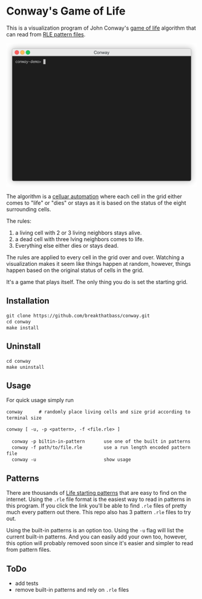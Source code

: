 # Conway's Game of Life
This is a visualization program of John Conway's [game of life](https://en.wikipedia.org/wiki/Conway%27s_Game_of_Life) algorithm that can read from [RLE pattern files](https://www.conwaylife.com/wiki/Run_Length_Encoded).

<img src="demo.gif" style="width:600px;">

The algorithm is a [celluar automation](https://en.wikipedia.org/wiki/Cellular_automaton) where each cell in the grid either comes to "life" or "dies" or stays as it is based on the status of the eight surrounding cells. 

The rules:  
1. a living cell with 2 or 3 living neighbors stays alive.
2. a dead cell with three lving neighbors comes to life.
3. Everything else either dies or stays dead.

The rules are applied to every cell in the grid over and over. Watching a visualization makes it seem like things happen at random, however, things happen based on the original status of cells in the grid.  

It's a game that plays itself. The only thing you do is set the starting grid.



## Installation
```
git clone https://github.com/breakthatbass/conway.git
cd conway
make install
```

## Uninstall
```
cd conway
make uninstall
```

## Usage
For quick usage simply run
```
conway		# randomly place living cells and size grid according to terminal size
```
```
conway [ -u, -p <pattern>, -f <file.rle> ]

  conway -p biltin-in-pattern 		use one of the built in patterns
  conway -f	path/to/file.rle		use a run length encoded pattern file
  conway -u							show usage
```
## Patterns

There are thousands of [Life starting patterns](https://www.conwaylife.com/wiki/Category:Patterns) that are easy to find on the internet. Using the `.rle` file format is the easiest way to read in patterns in this program. If you click the link you'll be able to find `.rle` files of pretty much every pattern out there. This repo also has 3 pattern `.rle` files to try out. 

Using the built-in patterns is an option too. Using the `-u` flag will list the current built-in patterns. And you can easily add your own too, however, this option will probably removed soon since it's easier and simpler to read from pattern files.

## ToDo
- add tests
- remove built-in patterns and rely on `.rle` files